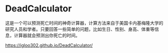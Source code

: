 # DeadCalculator

这是一个可以预测死亡时间的神奇计算器，计算方法来自于美国卡内基梅隆大学的研究人员和学者。只要回答一些简单的问题，比如生日、性别、身高、体重等信息，计算器就会预测出你死亡的时间。

https://igloo302.github.io/DeadCalculator/

